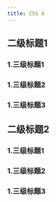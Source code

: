 ```yaml
---
title: CSS A
---
```

## 二级标题1
### 1.三级标题1
### 1.三级标题2
### 1.三级标题3
## 二级标题2
### 1.三级标题1
### 1.三级标题2
### 1.三级标题3